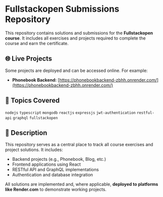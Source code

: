 # Fullstackopen Submissions Repository

This repository contains solutions and submissions for the **Fullstackopen course**. It includes all exercises and projects required to complete the course and earn the certificate.

## 🌐 Live Projects

Some projects are deployed and can be accessed online. For example:

* **Phonebook Backend:** [https://phonebookbackend-zbhh.onrender.com/](https://phonebookbackend-zbhh.onrender.com/)

## 🚀 Topics Covered

`nodejs` `typescript` `mongodb` `reactjs` `expressjs` `jwt-authentication` `restful-api` `graphql` `fullstackopen`

## 📄 Description

This repository serves as a central place to track all course exercises and project solutions. It includes:

* Backend projects (e.g., Phonebook, Blog, etc.)
* Frontend applications using React
* RESTful API and GraphQL implementations
* Authentication and database integration

All solutions are implemented and, where applicable, **deployed to platforms like Render.com** to demonstrate working projects.
